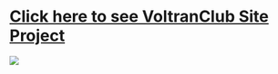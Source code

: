 # [Click here to see VoltranClub Site Project](https://musatirgithub.github.io/Voltran/)
![](https://musatirgithub.github.io/Voltran/voltran.jpg/)
